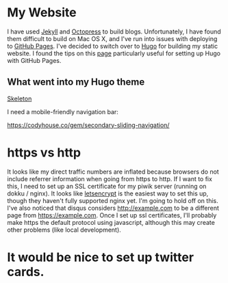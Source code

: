 # My Website

I have used [Jekyll](https://jekyllrb.com/) and
[Octopress](http://octopress.org/) to build blogs. Unfortunately, I
have found them difficult to build on Mac OS X, and I've run into
issues with deploying to
[GitHub Pages](https://pages.github.com/). I've decided to switch over
to [Hugo](https://gohugo.io/) for building my static website. I found
the tips on this [page](https://gohugo.io/tutorials/github-pages-blog)
particularly useful for setting up Hugo with GitHub Pages.

## What went into my Hugo theme

[Skeleton](http://getskeleton.com/)

I need a mobile-friendly navigation bar:

https://codyhouse.co/gem/secondary-sliding-navigation/

# https vs http

It looks like my direct traffic numbers are inflated because browsers do not include referrer information when going from https to http. If I want to fix this, I need to set up an SSL certificate for my piwik server (running on dokku / nginx). It looks like [letsencrypt](https://letsencrypt.org/) is the easiest way to set this up, though they haven't fully supported nginx yet. I'm going to hold off on this. I've also noticed that disqus considers http://example.com to be a different page from https://example.com. Once I set up ssl certificates, I'll probably make https the default protocol using javascript, although this may create other problems (like local development).

# It would be nice to set up twitter cards.
